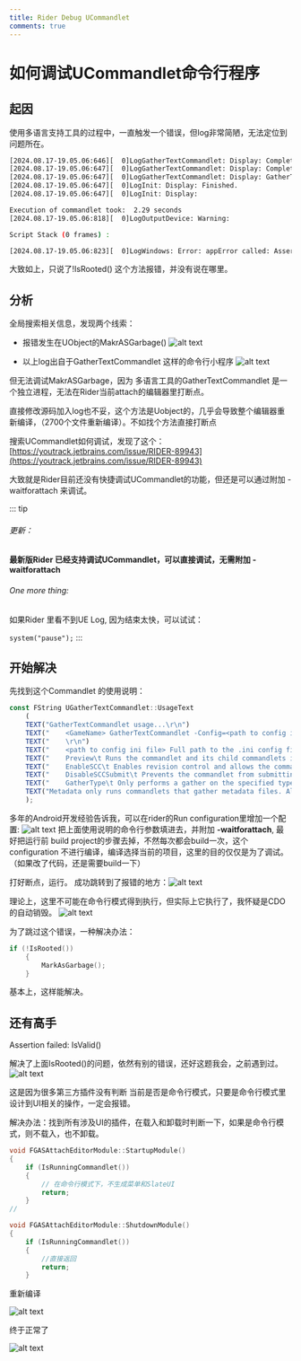 ```yaml
---
title: Rider Debug UCommandlet
comments: true
---
```


# 如何调试UCommandlet命令行程序
 

## 起因

使用多语言支持工具的过程中，一直触发一个错误，但log非常简陋，无法定位到问题所在。

```sh
[2024.08.17-19.05.06:646][  0]LogGatherTextCommandlet: Display: Completed GatherTextStep3: GenerateTextLocalizationReportCommandlet in 0.00 seconds
[2024.08.17-19.05.06:647][  0]LogGatherTextCommandlet: Display: Completed all steps in 2.29 seconds
[2024.08.17-19.05.06:647][  0]LogGatherTextCommandlet: Display: GatherText completed with exit code 0
[2024.08.17-19.05.06:647][  0]LogInit: Display: Finished.
[2024.08.17-19.05.06:647][  0]LogInit: Display: 

Execution of commandlet took:  2.29 seconds
[2024.08.17-19.05.06:818][  0]LogOutputDevice: Warning: 

Script Stack (0 frames) :

[2024.08.17-19.05.06:823][  0]LogWindows: Error: appError called: Assertion failed: !IsRooted() [File:X:\UnrealEngine\Engine\Source\Runtime\CoreUObject\Public\UObject\UObjectBaseUtility.h] [Line: 178] 
```

大致如上，只说了!IsRooted() 这个方法报错，并没有说在哪里。

## 分析

全局搜索相关信息，发现两个线索：

- 报错发生在UObject的MakrASGarbage() 
  ![alt text](../assets/images/Debug_image-1.png)

- 以上log出自于GatherTextCommandlet 这样的命令行小程序
  ![alt text](../assets/images/Debug_image-3.png)

但无法调试MakrASGarbage，因为 多语言工具的GatherTextCommandlet 是一个独立进程，无法在Rider当前attach的编辑器里打断点。


直接修改源码加入log也不妥，这个方法是Uobject的，几乎会导致整个编辑器重新编译，（2700个文件重新编译）。不如找个方法直接打断点

搜索UCommandlet如何调试，发现了这个：[https://youtrack.jetbrains.com/issue/RIDER-89943](https://youtrack.jetbrains.com/issue/RIDER-89943)

大致就是Rider目前还没有快捷调试UCommandlet的功能，但还是可以通过附加 -waitforattach 来调试。

::: tip
###### 更新：

**最新版Rider 已经支持调试UCommandlet，可以直接调试，无需附加 -waitforattach**

###### One more thing:
如果Rider 里看不到UE Log, 因为结束太快，可以试试：

`system("pause");`
:::

## 开始解决

先找到这个Commandlet 的使用说明：
```js
const FString UGatherTextCommandlet::UsageText
	(
	TEXT("GatherTextCommandlet usage...\r\n")
	TEXT("    <GameName> GatherTextCommandlet -Config=<path to config ini file> [-Preview -EnableSCC -DisableSCCSubmit -GatherType=<All | Source | Asset | Metadata>]\r\n")
	TEXT("    \r\n")
	TEXT("    <path to config ini file> Full path to the .ini config file that defines what gather steps the commandlet will run.\r\n")
	TEXT("    Preview\t Runs the commandlet and its child commandlets in preview. Some commandlets will not be executed in preview mode. Use this to dump all generated warnings without writing any files. Using this switch implies -DisableSCCSubmit\r\n")
	TEXT("    EnableSCC\t Enables revision control and allows the commandlet to check out files for editing.\r\n")
	TEXT("    DisableSCCSubmit\t Prevents the commandlet from submitting checked out files in revision control that have been edited.\r\n")
	TEXT("    GatherType\t Only performs a gather on the specified type of file (currently only works in preview mode). Source only runs commandlets that gather source files. Asset only runs commandlets that gather asset files. All runs commandlets that gather both source and asset files. Leaving this param out implies a gather type of All.")
	TEXT("Metadata only runs commandlets that gather metadata files. All runs commandlets that gather both source and asset files. Leaving this param out implies a gather type of All.\r\n")
	);
```  

多年的Android开发经验告诉我，可以在rider的Run configuration里增加一个配置:
![alt text](../assets/images/Debug_image-2.png)
把上面使用说明的命令行参数填进去，并附加 **-waitforattach**, 最好把运行前 build project的步骤去掉，不然每次都会build一次，这个configuration 不进行编译，编译选择当前的项目，这里的目的仅仅是为了调试。（如果改了代码，还是需要build一下）

打好断点，运行。
成功跳转到了报错的地方：![alt text](../assets/images/Debug_image.png)

理论上，这里不可能在命令行模式得到执行，但实际上它执行了，我怀疑是CDO的自动销毁。
![alt text](../assets/images/Debug_image-4.png)  

为了跳过这个错误，一种解决办法：

```cpp
if (!IsRooted())
    {
        MarkAsGarbage();
    }
```    

基本上，这样能解决。

## 还有高手

Assertion failed: IsValid()

解决了上面IsRooted()的问题，依然有别的错误，还好这题我会，之前遇到过。 
![alt text](../assets/images/Debug_image-5.png)

这是因为很多第三方插件没有判断 当前是否是命令行模式，只要是命令行模式里设计到UI相关的操作，一定会报错。

解决办法：找到所有涉及UI的插件，在载入和卸载时判断一下，如果是命令行模式，则不载入，也不卸载。

```cpp
void FGASAttachEditorModule::StartupModule()
{
	if (IsRunningCommandlet())
	{
		// 在命令行模式下，不生成菜单和SlateUI
		return;
	}
//

void FGASAttachEditorModule::ShutdownModule()
{
	if (IsRunningCommandlet())
	{
        //直接返回
		return;
	}

```

重新编译

![alt text](../assets/images/Debug_image-6.png)

终于正常了

![alt text](../assets/images/Debug_image-7.png)